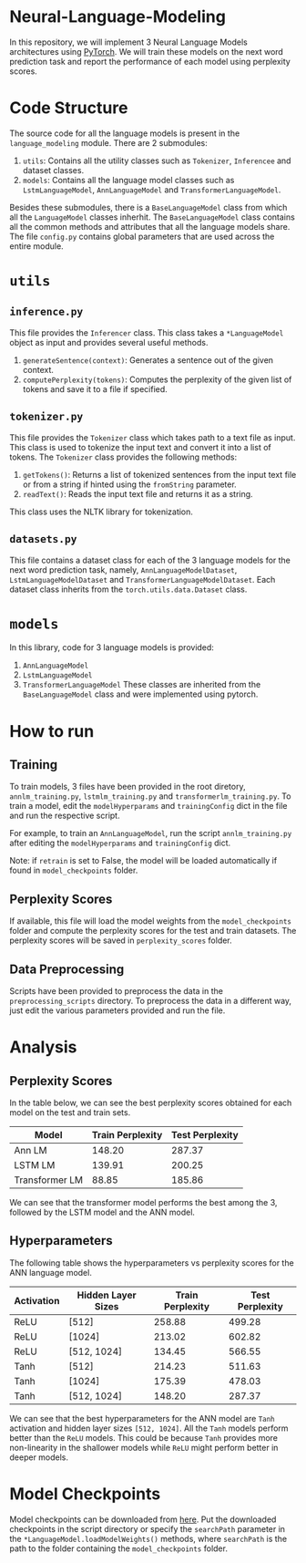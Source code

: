 # Neural-Language-Modeling
In this repository, we will implement 3 Neural Language Models architectures using [PyTorch](https://pytorch.org/). We will train these models on the next word prediction task and report the performance of each model using perplexity scores.

# Code Structure
The source code for all the language models is present in the `language_modeling` module. There are 2 submodules:
1. `utils`: Contains all the utility classes such as `Tokenizer`, `Inferencee` and dataset classes.
2. `models`: Contains all the language model classes such as `LstmLanguageModel`, `AnnLanguageModel` and `TransformerLanguageModel`.
   
Besides these submodules, there is a `BaseLanguageModel` class from which all the `LanguageModel` classes inherhit. The `BaseLanguageModel` class contains all the common methods and attributes that all the language models share. The file `config.py` contains global parameters that are used across the entire module.

# `utils`
## `inference.py`
This file provides the `Inferencer` class. This class takes a `*LanguageModel` object as input and provides several useful methods.
1. `generateSentence(context)`: Generates a sentence out of the given context.
2. `computePerplexity(tokens)`: Computes the perplexity of the given list of tokens and save it to a file if specified.

## `tokenizer.py`
This file provides the `Tokenizer` class which takes path to a text file as input. This class is used to tokenize the input text and convert it into a list of tokens. The `Tokenizer` class provides the following methods:
1. `getTokens()`: Returns a list of tokenized sentences from the input text file or from a string if hinted using the `fromString` parameter.
2. `readText()`: Reads the input text file and returns it as a string.

This class uses the NLTK library for tokenization.

## `datasets.py`
This file contains a dataset class for each of the 3 language models for the next word prediction task, namely, `AnnLanguageModelDataset`, `LstmLanguageModelDataset` and `TransformerLanguageModelDataset`. Each dataset class inherits from the `torch.utils.data.Dataset` class.

# `models`
In this library, code for 3 language models is provided:
1. `AnnLanguageModel`
2. `LstmLanguageModel`
3. `TransformerLanguageModel`
These classes are inherited from the `BaseLanguageModel` class and were implemented using pytorch.

# How to run
## Training
To train models, 3 files have been provided in the root diretory, `annlm_training.py`, `lstmlm_training.py` and `transformerlm_training.py`. To train a model, edit the `modelHyperparams` and `trainingConfig` dict in the file and run the respective script. 

For example, to train an `AnnLanguageModel`, run the script `annlm_training.py` after editing the `modelHyperparams` and `trainingConfig` dict.

Note: if `retrain` is set to False, the model will be loaded automatically if found in `model_checkpoints` folder.

## Perplexity Scores
If available, this file will load the model weights from the `model_checkpoints` folder and compute the perplexity scores for the test and train datasets. The perplexity scores will be saved in `perplexity_scores` folder.

## Data Preprocessing
Scripts have been provided to preprocess the data in the `preprocessing_scripts` directory. To preprocess the data in a different way, just edit the various parameters provided and run the file.

# Analysis
## Perplexity Scores
In the table below, we can see the best perplexity scores obtained for each model on the test and train sets.

| Model | Train Perplexity | Test Perplexity |
| --- | --- | --- |
| Ann LM | 148.20 | 287.37 |
| LSTM LM | 139.91 | 200.25 |
| Transformer LM | 88.85 | 185.86 |

We can see that the transformer model performs the best among the 3, followed by the LSTM model and the ANN model.

## Hyperparameters
The following table shows the hyperparameters vs perplexity scores for the ANN language model.

Activation | Hidden Layer Sizes | Train Perplexity | Test Perplexity
| --- | --- | --- | --- |
| ReLU | [512] | 258.88 | 499.28 |
| ReLU | [1024] | 213.02 | 602.82 |
| ReLU | [512, 1024] | 134.45 | 566.55 |
| Tanh | [512] | 214.23 | 511.63 |
| Tanh | [1024] | 175.39 | 478.03 |
| Tanh | [512, 1024] | 148.20 | 287.37 |

We can see that the best hyperparameters for the ANN model are `Tanh` activation and hidden layer sizes `[512, 1024]`. All the `Tanh` models perform better than the `ReLU` models. This could be because `Tanh` provides more non-linearity in the shallower models while `ReLU` might perform better in deeper models.

# Model Checkpoints
Model checkpoints can be downloaded from [here](https://iiitaphyd-my.sharepoint.com/:f:/g/personal/ashmit_chamoli_students_iiit_ac_in/Eotng8QleXlBon85FleTbSwBMBPc9VohEuUscDORbCw07w?e=bm9ecG). Put the downloaded checkpoints in the script directory or specify the `searchPath` parameter in the `*LanguageModel.loadModelWeights()` methods, where `searchPath` is the path to the folder containing the `model_checkpoints` folder.